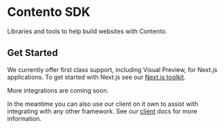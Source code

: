 # Contento SDK

Libraries and tools to help build websites with Contento.

## Get Started

We currently offer first class support, including Visual Preview, for Next.js applications. To get started with Next.js
see our [Next.js toolkit](https://www.contento.io/docs/sdk/next). 

More integrations are coming soon.

In the meantime you can also use our client on it own to assist with integrating with any other framework.
See our [client](https://www.contento.io/docs/sdk/client) docs for more information.
